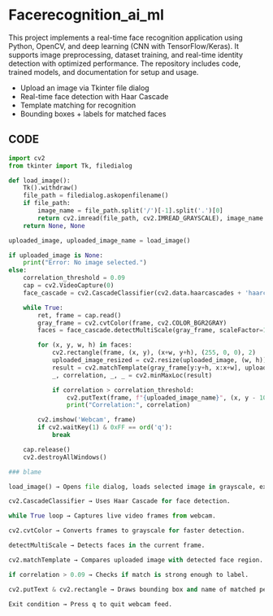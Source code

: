 # Facerecognition_ai_ml
This project implements a real-time face recognition application using Python, OpenCV, and deep learning (CNN with TensorFlow/Keras). It supports image preprocessing, dataset training, and real-time identity detection with optimized performance. The repository includes code, trained models, and documentation for setup and usage.
- Upload an image via Tkinter file dialog  
- Real-time face detection with Haar Cascade  
- Template matching for recognition  
- Bounding boxes + labels for matched faces
##  CODE  

```python
import cv2
from tkinter import Tk, filedialog

def load_image():
    Tk().withdraw()  
    file_path = filedialog.askopenfilename()  
    if file_path:
        image_name = file_path.split('/')[-1].split('.')[0]  
        return cv2.imread(file_path, cv2.IMREAD_GRAYSCALE), image_name
    return None, None

uploaded_image, uploaded_image_name = load_image()

if uploaded_image is None:
    print("Error: No image selected.")
else:
    correlation_threshold = 0.09
    cap = cv2.VideoCapture(0)
    face_cascade = cv2.CascadeClassifier(cv2.data.haarcascades + 'haarcascade_frontalface_default.xml')

    while True:
        ret, frame = cap.read()
        gray_frame = cv2.cvtColor(frame, cv2.COLOR_BGR2GRAY)
        faces = face_cascade.detectMultiScale(gray_frame, scaleFactor=1.3, minNeighbors=5)

        for (x, y, w, h) in faces:
            cv2.rectangle(frame, (x, y), (x+w, y+h), (255, 0, 0), 2)
            uploaded_image_resized = cv2.resize(uploaded_image, (w, h))
            result = cv2.matchTemplate(gray_frame[y:y+h, x:x+w], uploaded_image_resized, cv2.TM_CCOEFF_NORMED)
            _, correlation, _, _ = cv2.minMaxLoc(result)

            if correlation > correlation_threshold:
                cv2.putText(frame, f"{uploaded_image_name}", (x, y - 10), cv2.FONT_HERSHEY_SIMPLEX, 0.9, (0, 255, 0), 2)
                print("Correlation:", correlation)

        cv2.imshow('Webcam', frame)
        if cv2.waitKey(1) & 0xFF == ord('q'):
            break

    cap.release()
    cv2.destroyAllWindows()

### blame

load_image() → Opens file dialog, loads selected image in grayscale, extracts file name.

cv2.CascadeClassifier → Uses Haar Cascade for face detection.

while True loop → Captures live video frames from webcam.

cv2.cvtColor → Converts frames to grayscale for faster detection.

detectMultiScale → Detects faces in the current frame.

cv2.matchTemplate → Compares uploaded image with detected face region.

if correlation > 0.09 → Checks if match is strong enough to label.

cv2.putText & cv2.rectangle → Draws bounding box and name of matched person.

Exit condition → Press q to quit webcam feed.
